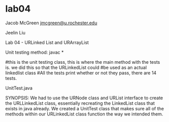 # lab04
Jacob McGreen
jmcgreen@u.rochester.edu

Jeelin Liu

Lab 04 - URLinked List and URArrayList

Unit testing method:
javac *

#this is the unit testing class, this is where the main method with the tests is. we did this so that the URLinkedList could #be used as an actual linkedlist class
#All the tests print whether or not they pass, there are 14 tests.

UnitTest.java 


SYNOPSIS:
We had to use the URNode class and URList interface to create the URLLinkedList class, essentially recreating the LinkedList class that exists in java already. We created a UnitTest class that makes sure all of the methods within our URLinkedList class function the way we intended them.